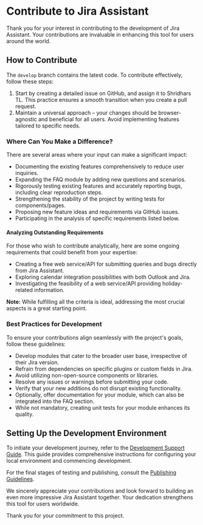 # Contribute to Jira Assistant

Thank you for your interest in contributing to the development of Jira Assistant. Your contributions are invaluable in enhancing this tool for users around the world.

## How to Contribute

The `develop` branch contains the latest code. To contribute effectively, follow these steps:

1. Start by creating a detailed issue on GitHub, and assign it to Shridhars TL. This practice ensures a smooth transition when you create a pull request.
2. Maintain a universal approach – your changes should be browser-agnostic and beneficial for all users. Avoid implementing features tailored to specific needs.

### Where Can You Make a Difference?

There are several areas where your input can make a significant impact:

- Documenting the existing features comprehensively to reduce user inquiries.
- Expanding the FAQ module by adding new questions and scenarios.
- Rigorously testing existing features and accurately reporting bugs, including clear reproduction steps.
- Strengthening the stability of the project by writing tests for components/pages.
- Proposing new feature ideas and requirements via GitHub issues.
- Participating in the analysis of specific requirements listed below.

#### Analyzing Outstanding Requirements

For those who wish to contribute analytically, here are some ongoing requirements that could benefit from your expertise:

- Creating a free web service/API for submitting queries and bugs directly from Jira Assistant.
- Exploring calendar integration possibilities with both Outlook and Jira.
- Investigating the feasibility of a web service/API providing holiday-related information.

**Note:** While fulfilling all the criteria is ideal, addressing the most crucial aspects is a great starting point.

### Best Practices for Development

To ensure your contributions align seamlessly with the project's goals, follow these guidelines:

- Develop modules that cater to the broader user base, irrespective of their Jira version.
- Refrain from dependencies on specific plugins or custom fields in Jira.
- Avoid utilizing non-open-source components or libraries.
- Resolve any issues or warnings before submitting your code.
- Verify that your new additions do not disrupt existing functionality.
- Optionally, offer documentation for your module, which can also be integrated into the FAQ section.
- While not mandatory, creating unit tests for your module enhances its quality.

## Setting Up the Development Environment

To initiate your development journey, refer to the [Development Support Guide](DEVELOPMENT.md). This guide provides comprehensive instructions for configuring your local environment and commencing development.

For the final stages of testing and publishing, consult the [Publishing Guidelines](PUBLISH.md).

We sincerely appreciate your contributions and look forward to building an even more impressive Jira Assistant together. Your dedication strengthens this tool for users worldwide.

Thank you for your commitment to this project.